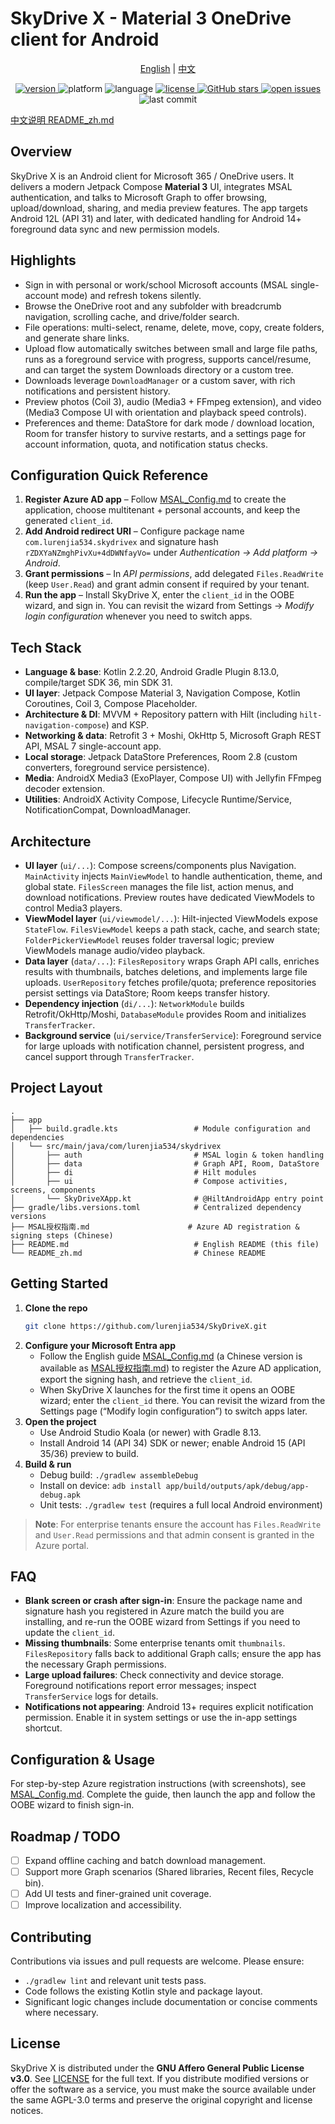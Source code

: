 # SkyDrive X - Material 3 OneDrive client for Android

<p align="center">
  <a href="README.md">English</a> |
  <a href="README_zh.md">中文</a>
</p>

<p align="center">
  <a href="https://github.com/lurenjia534/SkyDrive-X/releases">
    <img src="https://img.shields.io/badge/version-1.0.0-blue" alt="version" />
  </a>
  <img src="https://img.shields.io/badge/platform-Android-brightgreen" alt="platform" />
  <img src="https://img.shields.io/badge/language-Kotlin-orange" alt="language" />
  <a href="LICENSE">
    <img src="https://img.shields.io/badge/license-AGPL--3.0-success" alt="license" />
  </a>
  <a href="https://github.com/lurenjia534/SkyDrive-X/stargazers">
    <img src="https://img.shields.io/github/stars/lurenjia534/SkyDrive-X?style=flat-square" alt="GitHub stars" />
  </a>
  <a href="https://github.com/lurenjia534/SkyDrive-X/issues">
    <img src="https://img.shields.io/github/issues-raw/lurenjia534/SkyDrive-X" alt="open issues" />
  </a>
  <img src="https://img.shields.io/github/last-commit/lurenjia534/SkyDrive-X" alt="last commit" />
</p>

[中文说明 README_zh.md](README_zh.md)

## Overview

SkyDrive X is an Android client for Microsoft 365 / OneDrive users. It delivers a modern Jetpack Compose **Material 3** UI, integrates MSAL authentication, and talks to Microsoft Graph to offer browsing, upload/download, sharing, and media preview features. The app targets Android 12L (API 31) and later, with dedicated handling for Android 14+ foreground data sync and new permission models.

## Highlights

- Sign in with personal or work/school Microsoft accounts (MSAL single-account mode) and refresh tokens silently.
- Browse the OneDrive root and any subfolder with breadcrumb navigation, scrolling cache, and drive/folder search.
- File operations: multi-select, rename, delete, move, copy, create folders, and generate share links.
- Upload flow automatically switches between small and large file paths, runs as a foreground service with progress, supports cancel/resume, and can target the system Downloads directory or a custom tree.
- Downloads leverage `DownloadManager` or a custom saver, with rich notifications and persistent history.
- Preview photos (Coil 3), audio (Media3 + FFmpeg extension), and video (Media3 Compose UI with orientation and playback speed controls).
- Preferences and theme: DataStore for dark mode / download location, Room for transfer history to survive restarts, and a settings page for account information, quota, and notification status checks.

## Configuration Quick Reference

1. **Register Azure AD app** – Follow [MSAL_Config.md](MSAL_Config.md) to create the application, choose multitenant + personal accounts, and keep the generated `client_id`.
2. **Add Android redirect URI** – Configure package name `com.lurenjia534.skydrivex` and signature hash `rZDXYaNZmghPivXu+4dDWNfayVo=` under *Authentication → Add platform → Android*.
3. **Grant permissions** – In *API permissions*, add delegated `Files.ReadWrite` (keep `User.Read`) and grant admin consent if required by your tenant.
4. **Run the app** – Install SkyDrive X, enter the `client_id` in the OOBE wizard, and sign in. You can revisit the wizard from Settings → *Modify login configuration* whenever you need to switch apps.

## Tech Stack

- **Language & base**: Kotlin 2.2.20, Android Gradle Plugin 8.13.0, compile/target SDK 36, min SDK 31.
- **UI layer**: Jetpack Compose Material 3, Navigation Compose, Kotlin Coroutines, Coil 3, Compose Placeholder.
- **Architecture & DI**: MVVM + Repository pattern with Hilt (including `hilt-navigation-compose`) and KSP.
- **Networking & data**: Retrofit 3 + Moshi, OkHttp 5, Microsoft Graph REST API, MSAL 7 single-account app.
- **Local storage**: Jetpack DataStore Preferences, Room 2.8 (custom converters, foreground service persistence).
- **Media**: AndroidX Media3 (ExoPlayer, Compose UI) with Jellyfin FFmpeg decoder extension.
- **Utilities**: AndroidX Activity Compose, Lifecycle Runtime/Service, NotificationCompat, DownloadManager.

## Architecture

- **UI layer** (`ui/...`): Compose screens/components plus Navigation. `MainActivity` injects `MainViewModel` to handle authentication, theme, and global state. `FilesScreen` manages the file list, action menus, and download notifications. Preview routes have dedicated ViewModels to control Media3 players.
- **ViewModel layer** (`ui/viewmodel/...`): Hilt-injected ViewModels expose `StateFlow`. `FilesViewModel` keeps a path stack, cache, and search state; `FolderPickerViewModel` reuses folder traversal logic; preview ViewModels manage audio/video playback.
- **Data layer** (`data/...`): `FilesRepository` wraps Graph API calls, enriches results with thumbnails, batches deletions, and implements large file uploads. `UserRepository` fetches profile/quota; preference repositories persist settings via DataStore; Room keeps transfer history.
- **Dependency injection** (`di/...`): `NetworkModule` builds Retrofit/OkHttp/Moshi, `DatabaseModule` provides Room and initializes `TransferTracker`.
- **Background service** (`ui/service/TransferService`): Foreground service for large uploads with notification channel, persistent progress, and cancel support through `TransferTracker`.

## Project Layout

```text
.
├── app
│   ├── build.gradle.kts                 # Module configuration and dependencies
│   └── src/main/java/com/lurenjia534/skydrivex
│       ├── auth                         # MSAL login & token handling
│       ├── data                         # Graph API, Room, DataStore
│       ├── di                           # Hilt modules
│       ├── ui                           # Compose activities, screens, components
│       └── SkyDriveXApp.kt              # @HiltAndroidApp entry point
├── gradle/libs.versions.toml            # Centralized dependency versions
├── MSAL授权指南.md                      # Azure AD registration & signing steps (Chinese)
├── README.md                            # English README (this file)
└── README_zh.md                         # Chinese README
```

## Getting Started

1. **Clone the repo**
   ```bash
   git clone https://github.com/lurenjia534/SkyDriveX.git
   ```
2. **Configure your Microsoft Entra app**
   - Follow the English guide [MSAL_Config.md](MSAL_Config.md) (a Chinese version is available as [MSAL授权指南.md](MSAL授权指南.md)) to register the Azure AD application, export the signing hash, and retrieve the `client_id`.
   - When SkyDrive X launches for the first time it opens an OOBE wizard; enter the `client_id` there. You can revisit the wizard from the Settings page (“Modify login configuration”) to switch apps later.
3. **Open the project**
   - Use Android Studio Koala (or newer) with Gradle 8.13.
   - Install Android 14 (API 34) SDK or newer; enable Android 15 (API 35/36) preview to build.
4. **Build & run**
   - Debug build: `./gradlew assembleDebug`
   - Install on device: `adb install app/build/outputs/apk/debug/app-debug.apk`
   - Unit tests: `./gradlew test` (requires a full local Android environment)

> **Note**: For enterprise tenants ensure the account has `Files.ReadWrite` and `User.Read` permissions and that admin consent is granted in the Azure portal.

## FAQ

- **Blank screen or crash after sign-in**: Ensure the package name and signature hash you registered in Azure match the build you are installing, and re-run the OOBE wizard from Settings if you need to update the `client_id`.
- **Missing thumbnails**: Some enterprise tenants omit `thumbnails`. `FilesRepository` falls back to additional Graph calls; ensure the app has the necessary Graph permissions.
- **Large upload failures**: Check connectivity and device storage. Foreground notifications report error messages; inspect `TransferService` logs for details.
- **Notifications not appearing**: Android 13+ requires explicit notification permission. Enable it in system settings or use the in-app settings shortcut.

## Configuration & Usage

For step-by-step Azure registration instructions (with screenshots), see [MSAL_Config.md](MSAL_Config.md). Complete the guide, then launch the app and follow the OOBE wizard to finish sign-in.

## Roadmap / TODO

- [ ] Expand offline caching and batch download management.
- [ ] Support more Graph scenarios (Shared libraries, Recent files, Recycle bin).
- [ ] Add UI tests and finer-grained unit coverage.
- [ ] Improve localization and accessibility.

## Contributing

Contributions via issues and pull requests are welcome. Please ensure:
- `./gradlew lint` and relevant unit tests pass.
- Code follows the existing Kotlin style and package layout.
- Significant logic changes include documentation or concise comments where necessary.

## License

SkyDrive X is distributed under the **GNU Affero General Public License v3.0**. See [LICENSE](LICENSE) for the full text. If you distribute modified versions or offer the software as a service, you must make the source available under the same AGPL-3.0 terms and preserve the original copyright and license notices.
